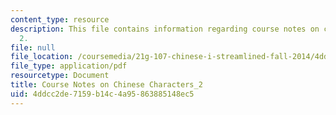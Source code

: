 ```yaml
---
content_type: resource
description: This file contains information regarding course notes on chines characters
  2.
file: null
file_location: /coursemedia/21g-107-chinese-i-streamlined-fall-2014/4ddcc2de7159b14c4a95863885148ec5_MIT21G_107F14_CourseNote_2.pdf
file_type: application/pdf
resourcetype: Document
title: Course Notes on Chinese Characters_2
uid: 4ddcc2de-7159-b14c-4a95-863885148ec5
---
```

